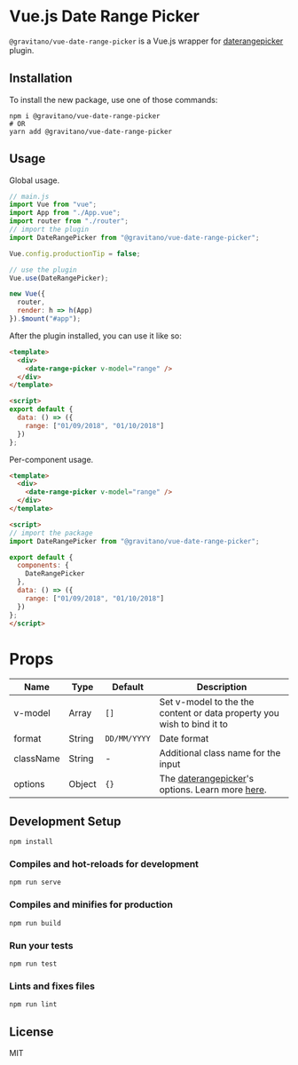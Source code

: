 # Vue.js Date Range Picker

`@gravitano/vue-date-range-picker` is a Vue.js wrapper for [daterangepicker](http://www.daterangepicker.com) plugin.

## Installation

To install the new package, use one of those commands:

```
npm i @gravitano/vue-date-range-picker
# OR
yarn add @gravitano/vue-date-range-picker
```

## Usage

Global usage.

```js
// main.js
import Vue from "vue";
import App from "./App.vue";
import router from "./router";
// import the plugin
import DateRangePicker from "@gravitano/vue-date-range-picker";

Vue.config.productionTip = false;

// use the plugin
Vue.use(DateRangePicker);

new Vue({
  router,
  render: h => h(App)
}).$mount("#app");
```

After the plugin installed, you can use it like so:

```html
<template>
  <div>
    <date-range-picker v-model="range" />
  </div>
</template>

<script>
export default {
  data: () => ({
    range: ["01/09/2018", "01/10/2018"]
  })
};
```

Per-component usage.
```html
<template>
  <div>
    <date-range-picker v-model="range" />
  </div>
</template>

<script>
// import the package
import DateRangePicker from "@gravitano/vue-date-range-picker";

export default {
  components: {
    DateRangePicker
  },
  data: () => ({
    range: ["01/09/2018", "01/10/2018"]
  })
};
</script>

```

# Props

| Name      | Type   | Default      | Description                                                                                                                  |
| --------- | ------ | ------------ | ---------------------------------------------------------------------------------------------------------------------------- |
| v-model   | Array  | `[]`         | Set v-model to the the content or data property you wish to bind it to                                                       |
| format    | String | `DD/MM/YYYY` | Date format                                                                                                                  |
| className | String | -            | Additional class name for the input                                                                                          |
| options   | Object | `{}`         | The [daterangepicker](http://www.daterangepicker.com)'s options. Learn more [here](http://www.daterangepicker.com/#options). |

## Development Setup

```
npm install
```

### Compiles and hot-reloads for development

```
npm run serve
```

### Compiles and minifies for production

```
npm run build
```

### Run your tests

```
npm run test
```

### Lints and fixes files

```
npm run lint
```

## License

MIT
